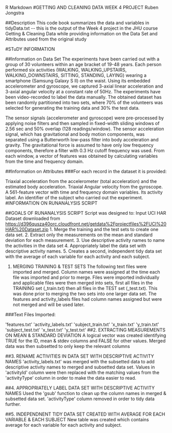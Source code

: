 R Markdown
#GETTING AND CLEANING DATA WEEK 4 PROJECT Ruben Jongstra

##Description This code book summarizes the data and variables in tidyData.txt -- this is the output of the Week 4 project in the JHU course Getting & Cleaning Data while providing information on the Data Set and Attributes used from the original study

#STuDY INFORMATION

##Information on Data Set The experiments have been carried out with a group of 30 volunteers within an age bracket of 19-48 years. Each person performed six activities (WALKING, WALKING_UPSTAIRS, WALKING_DOWNSTAIRS, SITTING, STANDING, LAYING) wearing a smartphone (Samsung Galaxy S II) on the waist. Using its embedded accelerometer and gyroscope, we captured 3-axial linear acceleration and 3-axial angular velocity at a constant rate of 50Hz. The experiments have been video-recorded to label the data manually. The obtained dataset has been randomly partitioned into two sets, where 70% of the volunteers was selected for generating the training data and 30% the test data.

The sensor signals (accelerometer and gyroscope) were pre-processed by applying noise filters and then sampled in fixed-width sliding windows of 2.56 sec and 50% overlap (128 readings/window). The sensor acceleration signal, which has gravitational and body motion components, was separated using a Butterworth low-pass filter into body acceleration and gravity. The gravitational force is assumed to have only low frequency components, therefore a filter with 0.3 Hz cutoff frequency was used. From each window, a vector of features was obtained by calculating variables from the time and frequency domain.

##Information on Attributes ###For each record in the dataset it is provided:

Triaxial acceleration from the accelerometer (total acceleration) and the estimated body acceleration.
Triaxial Angular velocity from the gyroscope.
A 561-feature vector with time and frequency domain variables.
Its activity label.
An identifier of the subject who carried out the experiment.
#INFORMATION ON RUNANALYSIS SCRIPT

##GOALS OF RUNANALYSIS SCRIPT Script was designed to: Input UCI HAR Dataset downloaded from https://d396qusza40orc.cloudfront.net/getdata%2Fprojectfiles%2FUCI%20HAR%20Dataset.zip 1. Merge the training and the test sets to create one data set. 2. Extract only the measurements on the mean and standard deviation for each measurement. 3. Use descriptive activity names to name the activities in the data set 4. Appropriately label the data set with descriptive activity names. 5. Creates a second, independent tidy data set with the average of each variable for each activity and each subject.

1. MERGING TRAINING & TEST SETS
The following text files were imported and merged. Column names were assigned at the time each file was imported and prior to merge. Files were imported individually and applicable files were then merged into sets, first all files in the TRAINING set (_train.txt) then all files in the TEST set (_test.txt). This was done prior to merging the two sets into one larger data set. The features and activity_labels files had column names assigned but were not merged and will be used later.

###Text Files Imported:

'features.txt'
'activity_labels.txt'
'subject_train.txt'
'x_train.txt'
'y_train.txt'
'subject_test.txt'
'x_test.txt'
'y_test.txt'
##2. EXTRACTING MEASUREMENTS ON MEAN & STANDARD DEVIATION A logical vector was created identifying TRUE for the ID, mean & stdev columns and FALSE for other values. Merged data was then subsetted to only keep the relevant columns

##3. RENAME ACTIVITIES IN DATA SET WITH DESCRIPTIVE ACTIVITY NAMES 'activity_labels.txt' was merged with the subsetted data to add descriptive activity names to merged and subsetted data set. Values in 'activityId' column were then replaced with the matching values from the 'activityType' column in order to make the data easier to read.

##4. APPROPRIATELY LABEL DATA SET WITH DESCRIPTIVE ACTIVITY NAMES Used the 'gsub' function to clean up the column names in merged & subsetted data set. 'activityType' column removed in order to tidy data further.

##5. INDEPENDNENT TIDY DATA SET CREATED WITH AVERAGE FOR EACH VARIABLE & EACH SUBJECT New table was created which contains average for each variable for each activity and subject.